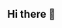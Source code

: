 ## Hi there 👋

<!--
**MateusK7/MateusK7** is a ✨ _special_ ✨ repository because its `README.md` (this file) appears on your GitHub profile.
Here are some ideas to get you started:

         *Eu*
-Gosto do Corinthians
-Gosto do Neymar
-Gosto de jogar bola
      
-->
